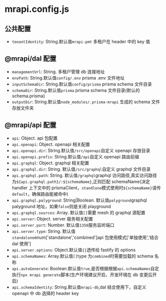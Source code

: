 # mrapi.config.js

## 公共配置

- `tenantIdentity`: String.默认值`mrapi-pmt` 多租户在 header 中的 key 值

## @mrapi/dal 配置

- `managementUrl`: String. 多租户管理 db 连接地址
- `envPath`: String.默认值`config/.env` prisma .env 文件地址
- `inputSchemaDir`: String.默认值`config/prisma` prisma schema 文件目录
- `schemaDir`: String.默认值`prisma` prisma schema 文件目录(默认的 schema.prisma)
- `outputDir`: String.默认值`node_modules/.prisma-mrapi` 生成的 schema 文件存放文件夹

## @mrapi/api 配置

- `api`: Object. api 包配置
- `api.openapi`: Object. openapi 相关配置
- `api.openapi.dir`: String.默认值`/src/openapi`自定义 openapi 存放目录
- `api.openapi.prefix`: String.默认值`/api`自定义 openapi 路由前缀
- `api.graphql`: Object. graphql 相关配置
- `api.graphql.dir`: String. 默认值`/src/graphql`自定义 graphql 文件目录
- `api.graphql.path`: String. 默认值`/graphql`graphql 访问路径,真实访问路径为`${api.graphql.path}/:${schemaName}`,正则匹配 schemaName(决定 handler 上下文中的 prismaClient，`standlone`模式使用时`${schemaName}`请传`default`，确保路由能被命中)
- `api.graphql.palyground`: String|Boolean. 默认值`palyground`graphql palyground 地址，如果`false`则是关闭 playground
- `api.graphql.sources`: Array. 默认值`[]`需要 mesh 的 graphql 源配置
- `api.server`: Object. server 服务相关配置
- `api.server.port`: Number. 默认值`1358`服务监听端口
- `api.server.type`: String. 默认值`standalone`enum['standalone','combined']api 包使用模式['单独使用','结合 dal 使用']
- `api.server.options`: Object.默认值`{}`透传给 fastify 的 options
- `api.schemaNames`: Array.默认值`[]`type 为`combined`时需要加载的 schema 名称
- `api.autoGenerate`: Boolean.默认值`true`,是否根据根据`api.schemaNames`自定执行`npx mrapi generate`脚本(生产环境建议开启，开发环境在 db 变更后开启)
- `api.schemaIdentity`: String.默认值`mrapi-db`,dal 结合使用下，自定义 openapi 中 db 选择的 header key
